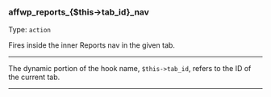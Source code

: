 ### affwp_reports_{$this->tab_id}_nav

Type: `action`

Fires inside the inner Reports nav in the given tab.

----

<p>The dynamic portion of the hook name, <code>$this-&gt;tab_id</code>, refers to the ID of the current tab.</p>

----

